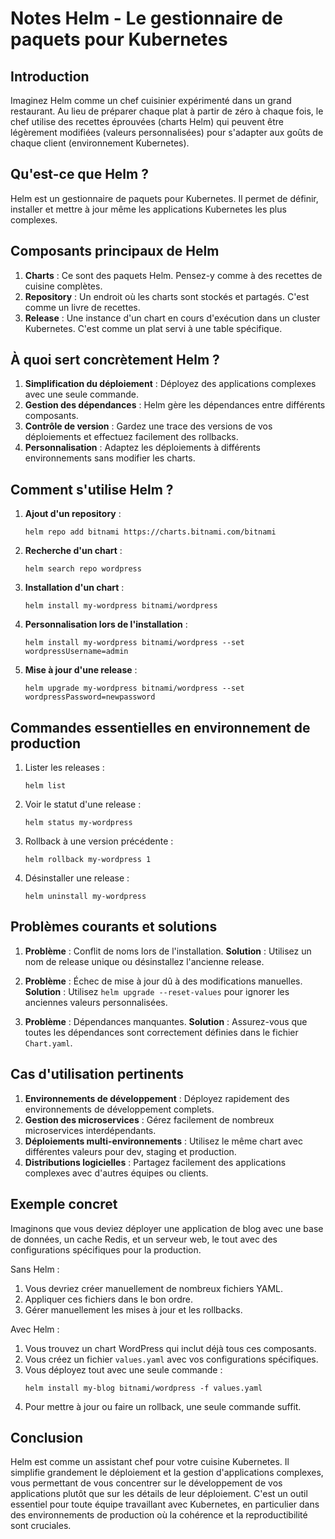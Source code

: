 # Notes Helm - Le gestionnaire de paquets pour Kubernetes

## Introduction

Imaginez Helm comme un chef cuisinier expérimenté dans un grand restaurant. Au lieu de préparer chaque plat à partir de zéro à chaque fois, le chef utilise des recettes éprouvées (charts Helm) qui peuvent être légèrement modifiées (valeurs personnalisées) pour s'adapter aux goûts de chaque client (environnement Kubernetes).

## Qu'est-ce que Helm ?

Helm est un gestionnaire de paquets pour Kubernetes. Il permet de définir, installer et mettre à jour même les applications Kubernetes les plus complexes.

## Composants principaux de Helm

1. **Charts** : Ce sont des paquets Helm. Pensez-y comme à des recettes de cuisine complètes.
2. **Repository** : Un endroit où les charts sont stockés et partagés. C'est comme un livre de recettes.
3. **Release** : Une instance d'un chart en cours d'exécution dans un cluster Kubernetes. C'est comme un plat servi à une table spécifique.

## À quoi sert concrètement Helm ?

1. **Simplification du déploiement** : Déployez des applications complexes avec une seule commande.
2. **Gestion des dépendances** : Helm gère les dépendances entre différents composants.
3. **Contrôle de version** : Gardez une trace des versions de vos déploiements et effectuez facilement des rollbacks.
4. **Personnalisation** : Adaptez les déploiements à différents environnements sans modifier les charts.

## Comment s'utilise Helm ?

1. **Ajout d'un repository** :
   ```
   helm repo add bitnami https://charts.bitnami.com/bitnami
   ```

2. **Recherche d'un chart** :
   ```
   helm search repo wordpress
   ```

3. **Installation d'un chart** :
   ```
   helm install my-wordpress bitnami/wordpress
   ```

4. **Personnalisation lors de l'installation** :
   ```
   helm install my-wordpress bitnami/wordpress --set wordpressUsername=admin
   ```

5. **Mise à jour d'une release** :
   ```
   helm upgrade my-wordpress bitnami/wordpress --set wordpressPassword=newpassword
   ```

## Commandes essentielles en environnement de production

1. Lister les releases :
   ```
   helm list
   ```

2. Voir le statut d'une release :
   ```
   helm status my-wordpress
   ```

3. Rollback à une version précédente :
   ```
   helm rollback my-wordpress 1
   ```

4. Désinstaller une release :
   ```
   helm uninstall my-wordpress
   ```

## Problèmes courants et solutions

1. **Problème** : Conflit de noms lors de l'installation.
   **Solution** : Utilisez un nom de release unique ou désinstallez l'ancienne release.

2. **Problème** : Échec de mise à jour dû à des modifications manuelles.
   **Solution** : Utilisez `helm upgrade --reset-values` pour ignorer les anciennes valeurs personnalisées.

3. **Problème** : Dépendances manquantes.
   **Solution** : Assurez-vous que toutes les dépendances sont correctement définies dans le fichier `Chart.yaml`.

## Cas d'utilisation pertinents

1. **Environnements de développement** : Déployez rapidement des environnements de développement complets.
2. **Gestion des microservices** : Gérez facilement de nombreux microservices interdépendants.
3. **Déploiements multi-environnements** : Utilisez le même chart avec différentes valeurs pour dev, staging et production.
4. **Distributions logicielles** : Partagez facilement des applications complexes avec d'autres équipes ou clients.

## Exemple concret

Imaginons que vous deviez déployer une application de blog avec une base de données, un cache Redis, et un serveur web, le tout avec des configurations spécifiques pour la production.

Sans Helm :
1. Vous devriez créer manuellement de nombreux fichiers YAML.
2. Appliquer ces fichiers dans le bon ordre.
3. Gérer manuellement les mises à jour et les rollbacks.

Avec Helm :
1. Vous trouvez un chart WordPress qui inclut déjà tous ces composants.
2. Vous créez un fichier `values.yaml` avec vos configurations spécifiques.
3. Vous déployez tout avec une seule commande :
   ```
   helm install my-blog bitnami/wordpress -f values.yaml
   ```
4. Pour mettre à jour ou faire un rollback, une seule commande suffit.

## Conclusion

Helm est comme un assistant chef pour votre cuisine Kubernetes. Il simplifie grandement le déploiement et la gestion d'applications complexes, vous permettant de vous concentrer sur le développement de vos applications plutôt que sur les détails de leur déploiement. C'est un outil essentiel pour toute équipe travaillant avec Kubernetes, en particulier dans des environnements de production où la cohérence et la reproductibilité sont cruciales.
